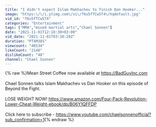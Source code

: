 ```yaml
---
title: "I didn't expect Islam Makhachev to finish Dan Hooker..."
image: "https:\/\/i.ytimg.com\/vi\/f6u5fTCw5T4\/hqdefault.jpg"
vid_id: "f6u5fTCw5T4"
categories: "Entertainment"
tags: ["MMA","mixed martial arts","Chael Sonnen"]
date: "2021-11-01T12:18:30+03:00"
vid_date: "2021-11-01T03:38:20Z"
duration: "PT4M38S"
viewcount: "48534"
likeCount: "2140"
dislikeCount: "48"
channel: "Chael Sonnen"
---
```

{% raw %}Mean Street Coffee now available at <a rel="nofollow" target="blank" href="https://BadGuyInc.com">https://BadGuyInc.com</a><br /><br />Chael Sonnen talks Islam Makhachev vs Dan Hooker on this episode of Beyond the Fight.<br /><br />LOSE WEIGHT NOW! <a rel="nofollow" target="blank" href="https://www.amazon.com/Four-Pack-Revolution-Lower-Cheat-Weight-ebook/dp/B06Y1QFFDP">https://www.amazon.com/Four-Pack-Revolution-Lower-Cheat-Weight-ebook/dp/B06Y1QFFDP</a><br /><br />Click here to subscribe - <a rel="nofollow" target="blank" href="https://www.youtube.com/chaelsonnenofficial?sub_confirmation=1">https://www.youtube.com/chaelsonnenofficial?sub_confirmation=1</a>{% endraw %}
